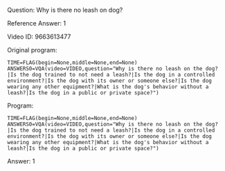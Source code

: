 Question: Why is there no leash on dog?

Reference Answer: 1

Video ID: 9663613477

Original program:

```
TIME=FLAG(begin=None,middle=None,end=None)
ANSWERS0=VQA(video=VIDEO,question="Why is there no leash on the dog?|Is the dog trained to not need a leash?|Is the dog in a controlled environment?|Is the dog with its owner or someone else?|Is the dog wearing any other equipment?|What is the dog's behavior without a leash?|Is the dog in a public or private space?")
```

Program:

```
TIME=FLAG(begin=None,middle=None,end=None)
ANSWERS0=VQA(video=VIDEO,question="Why is there no leash on the dog?|Is the dog trained to not need a leash?|Is the dog in a controlled environment?|Is the dog with its owner or someone else?|Is the dog wearing any other equipment?|What is the dog's behavior without a leash?|Is the dog in a public or private space?")
```

Answer: 1

